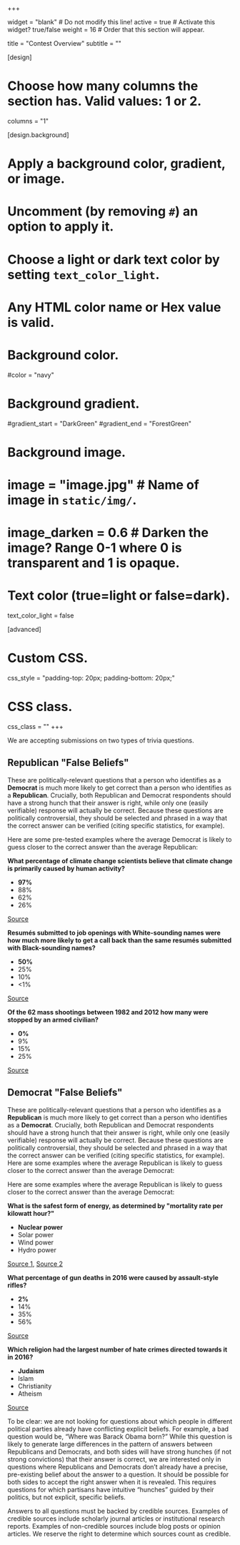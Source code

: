 +++

widget = "blank"  # Do not modify this line!
active = true  # Activate this widget? true/false
weight = 16  # Order that this section will appear.

title = "Contest Overview"
subtitle = ""

[design]
  # Choose how many columns the section has. Valid values: 1 or 2.
  columns = "1"

[design.background]
  # Apply a background color, gradient, or image.
  #   Uncomment (by removing `#`) an option to apply it.
  #   Choose a light or dark text color by setting `text_color_light`.
  #   Any HTML color name or Hex value is valid.

  # Background color.
  #color = "navy"

  # Background gradient.
  #gradient_start = "DarkGreen"
  #gradient_end = "ForestGreen"

  # Background image.
  # image = "image.jpg"  # Name of image in `static/img/`.
  # image_darken = 0.6  # Darken the image? Range 0-1 where 0 is transparent and 1 is opaque.

  # Text color (true=light or false=dark).
  text_color_light = false

[advanced]
 # Custom CSS.
 css_style = "padding-top: 20px; padding-bottom: 20px;"

 # CSS class.
 css_class = ""
+++

We are accepting submissions on two types of trivia questions.

## Republican "False Beliefs"

These are politically-relevant questions that a person who identifies as a **Democrat** is much more likely to get correct than a person who identifies as a **Republican**. Crucially, both Republican and Democrat respondents should have a strong hunch that their answer is right, while only one (easily verifiable) response will actually be correct. Because these questions are politically controversial, they should be selected and phrased in a way that the correct answer can be verified (citing specific statistics, for example).

Here are some pre-tested examples where the average Democrat is likely to guess closer to the correct answer than the average Republican:

**What percentage of climate change scientists believe that climate change is primarily caused by human activity?**

- **97%**
- 88%
- 62%
- 26%

[Source](https://iopscience.iop.org/article/10.1088/1748-9326/11/4/048002)

**Resumés submitted to job openings with White-sounding names were how much more likely to get a call back than the same resumés submitted with Black-sounding names?**

- **50%**
- 25%
- 10%
- <1%

[Source](https://www.nber.org/papers/w9873.pdf)

**Of the 62 mass shootings between 1982 and 2012 how many were stopped by an armed civilian?**

- **0%**
- 9%
- 15%
- 25%

[Source](https://docs.google.com/spreadsheets/d/1b9o6uDO18sLxBqPwl_Gh9bnhW-ev_dABH83M5Vb5L8o/edit)

## Democrat "False Beliefs"

These are politically-relevant questions that a person who identifies as a **Republican** is much more likely to get correct than a person who identifies as a **Democrat**. Crucially, both Republican and Democrat respondents should have a strong hunch that their answer is right, while only one (easily verifiable) response will actually be correct. Because these questions are politically controversial, they should be selected and phrased in a way that the correct answer can be verified (citing specific statistics, for example).
Here are some examples where the average Republican is likely to guess closer to the correct answer than the average Democrat:

Here are some examples where the average Republican is likely to guess closer to the correct answer than the average Democrat:

**What is the safest form of energy, as determined by "mortality rate per kilowatt hour?"**

- **Nuclear power**
- Solar power
- Wind power
- Hydro power


[Source 1](https://www.thelancet.com/pdfs/journals/lancet/PIIS0140673607612537.pdf), [Source 2](https://books.google.com/books?hl=en&lr=&id=9TdkAgAAQBAJ&oi=fnd&pg=PP1&dq=Hidden+Costs+of+Energy:+Unpriced+Consequences+of+Energy+Production+and+Use+Committee+on+Health,+Environmental,+and+Other+External+Costs+and+Benefits+of+Energy+Production+and+Consumption%3B+&ots=NO4gepgA6Y&sig=hc9oIfzig2ntekO7wcnjULUzQ4Y#v=onepage&q=Hidden%20Costs%20of%20Energy%3A%20Unpriced%20Consequences%20of%20Energy%20Production%20and%20Use%20Committee%20on%20Health%2C%20Environmental%2C%20and%20Other%20External%20Costs%20and%20Benefits%20of%20Energy%20Production%20and%20Consumption%3B&f=false)

**What percentage of gun deaths in 2016 were caused by assault-style rifles?**

- **2%**
-	14%
- 35%
- 56%

[Source](https://www.gunviolencearchive.org)

**Which religion had the largest number of hate crimes directed towards it in 2016?**

- **Judaism**
-	Islam
- Christianity
- Atheism

[Source](https://ucr.fbi.gov/hate-crime/2017/tables/table-1.xls)

To be clear: we are not looking for questions about which people in different political parties already have conflicting explicit beliefs. For example, a bad question would be, “Where was Barack Obama born?” While this question is likely to generate large differences in the pattern of answers between Republicans and Democrats, and both sides will have strong hunches (if not strong convictions) that their answer is correct, we are interested only in questions where Republicans and Democrats don’t already have a precise, pre-existing belief about the answer to a question. It should be possible for both sides to accept the right answer when it is revealed. This requires questions for which partisans have intuitive “hunches” guided by their politics, but not explicit, specific beliefs.

Answers to all questions must be backed by credible sources. Examples of credible sources include scholarly journal articles or institutional research reports. Examples of non-credible sources include blog posts or opinion articles. We reserve the right to determine which sources count as credible.
